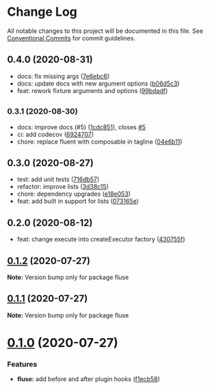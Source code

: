# Change Log

All notable changes to this project will be documented in this file.
See [Conventional Commits](https://conventionalcommits.org) for commit guidelines.

## 0.4.0 (2020-08-31)

* docs: fix missing args ([7e6ebc6](https://github.com/Nayni/fluse/commit/7e6ebc6))
* docs: update docs with new argument options ([b06d5c3](https://github.com/Nayni/fluse/commit/b06d5c3))
* feat: rework fixture arguments and options ([99bdadf](https://github.com/Nayni/fluse/commit/99bdadf))





## <small>0.3.1 (2020-08-30)</small>

* docs: improve docs (#5) ([1cdc851](https://github.com/Nayni/fluse/commit/1cdc851)), closes [#5](https://github.com/Nayni/fluse/issues/5)
* ci: add codecov ([6924707](https://github.com/Nayni/fluse/commit/6924707))
* chore: replace fluent with composable in tagline ([04e6b11](https://github.com/Nayni/fluse/commit/04e6b11))





## 0.3.0 (2020-08-27)

* test: add unit tests ([716db57](https://github.com/Nayni/fluse/commit/716db57))
* refactor: improve lists ([3d38c15](https://github.com/Nayni/fluse/commit/3d38c15))
* chore: dependency upgrades ([e18e053](https://github.com/Nayni/fluse/commit/e18e053))
* feat: add built in support for lists ([073165e](https://github.com/Nayni/fluse/commit/073165e))





## 0.2.0 (2020-08-12)

* feat: change execute into createExecutor factory ([430755f](https://github.com/Nayni/fluse/commit/430755f))





## [0.1.2](https://github.com/Nayni/fluse/compare/fluse@0.1.1...fluse@0.1.2) (2020-07-27)

**Note:** Version bump only for package fluse





## [0.1.1](https://github.com/Nayni/fluse/compare/fluse@0.1.0...fluse@0.1.1) (2020-07-27)

**Note:** Version bump only for package fluse





# [0.1.0](https://github.com/Nayni/fluse/compare/fluse@0.0.2...fluse@0.1.0) (2020-07-27)


### Features

* **fluse:** add before and after plugin hooks ([f1ecb58](https://github.com/Nayni/fluse/commit/f1ecb582c3166eb1e04b73a736c73cc3dee29587))
